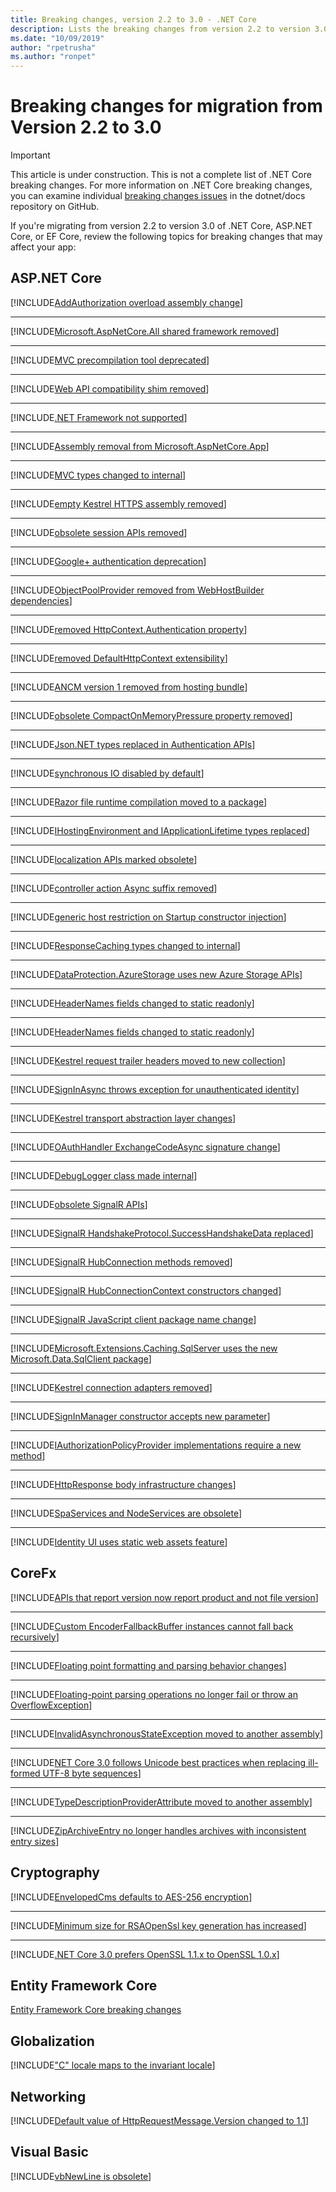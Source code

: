 ```yaml
---
title: Breaking changes, version 2.2 to 3.0 - .NET Core
description: Lists the breaking changes from version 2.2 to version 3.0 of .NET Core, ASP.NET Core, and EF Core.
ms.date: "10/09/2019"
author: "rpetrusha"
ms.author: "ronpet"
---
```

# Breaking changes for migration from Version 2.2 to 3.0

> [!IMPORTANT]
> This article is under construction. This is not a complete list of .NET Core breaking changes. For more information on .NET Core breaking changes, you can examine individual [breaking changes issues](https://github.com/dotnet/docs/issues?q=is%3Aissue+is%3Aopen+label%3Abreaking-change) in the dotnet/docs repository on GitHub.

If you're migrating from version 2.2 to version 3.0 of .NET Core, ASP.NET Core, or EF Core, review the following topics for breaking changes that may affect your app:

## ASP.NET Core

[!INCLUDE[AddAuthorization overload assembly change](~/includes/core-changes/aspnetcore/3.0/add-authz-assembly-change.md)]

***

[!INCLUDE[Microsoft.AspNetCore.All shared framework removed](~/includes/core-changes/aspnetcore/3.0/all-shared-framework-removed.md)]

***

[!INCLUDE[MVC precompilation tool deprecated](~/includes/core-changes/aspnetcore/3.0/mvc-precompilation-tool-deprecated.md)]

***

[!INCLUDE[Web API compatibility shim removed](~/includes/core-changes/aspnetcore/3.0/webapi-compat-shim-removed.md)]

***

[!INCLUDE[.NET Framework not supported](~/includes/core-changes/aspnetcore/3.0/netfx-tfm-support.md)]

***

[!INCLUDE[Assembly removal from Microsoft.AspNetCore.App](~/includes/core-changes/aspnetcore/3.0/app-shared-framework-assemblies.md)]

***

[!INCLUDE[MVC types changed to internal](~/includes/core-changes/aspnetcore/3.0/mvc-pubternal-to-internal.md)]

***

[!INCLUDE[empty Kestrel HTTPS assembly removed](~/includes/core-changes/aspnetcore/3.0/empty-kestrel-assembly-removed.md)]

***

[!INCLUDE[obsolete session APIs removed](~/includes/core-changes/aspnetcore/3.0/obsolete-session-apis-removed.md)]

***

[!INCLUDE[Google+ authentication deprecation](~/includes/core-changes/aspnetcore/3.0/google-plus-authn-changes.md)]

***

[!INCLUDE[ObjectPoolProvider removed from WebHostBuilder dependencies](~/includes/core-changes/aspnetcore/3.0/objectpoolprovider-webhostbuilder-dependencies.md)]

***

[!INCLUDE[removed HttpContext.Authentication property](~/includes/core-changes/aspnetcore/3.0/httpcontext-authn-property-removed.md)]

***

[!INCLUDE[removed DefaultHttpContext extensibility](~/includes/core-changes/aspnetcore/3.0/defaulthttpcontext-extensibility-removed.md)]

***

[!INCLUDE[ANCM version 1 removed from hosting bundle](~/includes/core-changes/aspnetcore/3.0/ancmv1-hosting-bundle-removal.md)]

***

[!INCLUDE[obsolete CompactOnMemoryPressure property removed](~/includes/core-changes/aspnetcore/3.0/memorycacheoptions-property-removed.md)]

***

[!INCLUDE[Json.NET types replaced in Authentication APIs](~/includes/core-changes/aspnetcore/3.0/authn-apis-json-types.md)]

***

[!INCLUDE[synchronous IO disabled by default](~/includes/core-changes/aspnetcore/3.0/synchronous-io-disabled.md)]

***

[!INCLUDE[Razor file runtime compilation moved to a package](~/includes/core-changes/aspnetcore/3.0/razor-runtime-compilation-package.md)]

***

[!INCLUDE[IHostingEnvironment and IApplicationLifetime types replaced](~/includes/core-changes/aspnetcore/3.0/ihostingenv-iapplifetime-types-replaced.md)]

***

[!INCLUDE[localization APIs marked obsolete](~/includes/core-changes/aspnetcore/3.0/localization-apis-marked-obsolete.md)]

***

[!INCLUDE[controller action Async suffix removed](~/includes/core-changes/aspnetcore/3.0/action-async-suffix-trimmed.md)]

***

[!INCLUDE[generic host restriction on Startup constructor injection](~/includes/core-changes/aspnetcore/3.0/generic-host-startup-ctor-restriction.md)]

***

[!INCLUDE[ResponseCaching types changed to internal](~/includes/core-changes/aspnetcore/3.0/responsecaching-pubternal-to-internal.md)]

***

[!INCLUDE[DataProtection.AzureStorage uses new Azure Storage APIs](~/includes/core-changes/aspnetcore/3.0/dpazstorage-using-azstorage-apis.md)]

***

[!INCLUDE[HeaderNames fields changed to static readonly](~/includes/core-changes/aspnetcore/3.0/headernames-constants-staticreadonly.md)]

***

[!INCLUDE[HeaderNames fields changed to static readonly](~/includes/core-changes/aspnetcore/3.0/identityui-bootstrap-version.md)]

***

[!INCLUDE[Kestrel request trailer headers moved to new collection](~/includes/core-changes/aspnetcore/3.0/kestrel-request-trailer-headers.md)]

***

[!INCLUDE[SignInAsync throws exception for unauthenticated identity](~/includes/core-changes/aspnetcore/3.0/signinasync-throws-exception.md)]

***

[!INCLUDE[Kestrel transport abstraction layer changes](~/includes/core-changes/aspnetcore/3.0/kestrel-transport-abstractions.md)]

***

[!INCLUDE[OAuthHandler ExchangeCodeAsync signature change](~/includes/core-changes/aspnetcore/3.0/exchangecodeasync-signature-change.md)]

***

[!INCLUDE[DebugLogger class made internal](~/includes/core-changes/aspnetcore/3.0/debuglogger-to-internal.md)]

***

[!INCLUDE[obsolete SignalR APIs](~/includes/core-changes/aspnetcore/3.0/obsolete-signalr-apis.md)]

***

[!INCLUDE[SignalR HandshakeProtocol.SuccessHandshakeData replaced](~/includes/core-changes/aspnetcore/3.0/signalr-successhandshakedata-replaced.md)]

***

[!INCLUDE[SignalR HubConnection methods removed](~/includes/core-changes/aspnetcore/3.0/signalr-hubconnection-methods-removed.md)]

***

[!INCLUDE[SignalR HubConnectionContext constructors changed](~/includes/core-changes/aspnetcore/3.0/signalr-hubconnectioncontext-ctors.md)]

***

[!INCLUDE[SignalR JavaScript client package name change](~/includes/core-changes/aspnetcore/3.0/signalr-js-client-package-name.md)]

***

[!INCLUDE[Microsoft.Extensions.Caching.SqlServer uses the new Microsoft.Data.SqlClient package](~/includes/core-changes/aspnetcore/3.0/new-sqlclient-package.md)]

***

[!INCLUDE[Kestrel connection adapters removed](~/includes/core-changes/aspnetcore/3.0/kestrel-connection-adapters-removed.md)]

***

[!INCLUDE[SignInManager constructor accepts new parameter](~/includes/core-changes/aspnetcore/3.0/signinmanager-ctor-parameter.md)]

***

[!INCLUDE[IAuthorizationPolicyProvider implementations require a new method](~/includes/core-changes/aspnetcore/3.0/iauthzpolicyprovider-new-method.md)]

***

[!INCLUDE[HttpResponse body infrastructure changes](~/includes/core-changes/aspnetcore/3.0/httpresponse-body-changes.md)]

***

[!INCLUDE[SpaServices and NodeServices are obsolete](~/includes/core-changes/aspnetcore/3.0/spaservices-nodeservices-obsolete.md)]

***

[!INCLUDE[Identity UI uses static web assets feature](~/includes/core-changes/aspnetcore/3.0/identityui-static-web-assets.md)]

## CoreFx

[!INCLUDE[APIs that report version now report product and not file version](~/includes/core-changes/corefx/version-information-changes.md)]

***

[!INCLUDE[Custom EncoderFallbackBuffer instances cannot fall back recursively](~/includes/core-changes/corefx/custom-encoderfallbackbuffer-cannot-be-recursive.md)]

***

[!INCLUDE[Floating point formatting and parsing behavior changes](~/includes/core-changes/corefx/floating-point-changes.md)]

***

[!INCLUDE[Floating-point parsing operations no longer fail or throw an OverflowException](~/includes/core-changes/corefx/floating-point-parsing-does-not-overflow.md)]

***

[!INCLUDE[InvalidAsynchronousStateException moved to another assembly](~/includes/core-changes/corefx/move-invalidasynchronousstateexception.md)]

***

[!INCLUDE[NET Core 3.0 follows Unicode best practices when replacing ill-formed UTF-8 byte sequences](~/includes/core-changes/corefx/net-core-3-0-follows-unicode-utf8-best-practices.md)]

***

[!INCLUDE[TypeDescriptionProviderAttribute moved to another assembly](~/includes/core-changes/corefx/move-typedescriptionproviderattribute.md)]

***

[!INCLUDE[ZipArchiveEntry no longer handles archives with inconsistent entry sizes](~/includes/core-changes/corefx/ziparchiveentry-and-inconsistent-entry-sizes.md)]

## Cryptography

[!INCLUDE[EnvelopedCms defaults to AES-256 encryption](~/includes/core-changes/cryptography/envelopedcms-defaults-to-aes256.md)]

***

[!INCLUDE[Minimum size for RSAOpenSsl key generation has increased](~/includes/core-changes/cryptography/minimum-rsaopenssl-key-size-change.md)]

***

[!INCLUDE[.NET Core 3.0 prefers OpenSSL 1.1.x to OpenSSL 1.0.x](~/includes/core-changes/cryptography/net-core-3-0-prefers-openssl-1-1-x.md)]

## Entity Framework Core

[Entity Framework Core breaking changes](/ef/core/what-is-new/ef-core-3.0/breaking-changes)

## Globalization

[!INCLUDE["C" locale maps to the invariant locale](~/includes/core-changes/globalization/c-locale-maps-to-invariant-locale.md)]

## Networking

[!INCLUDE[Default value of HttpRequestMessage.Version changed to 1.1](~/includes/core-changes/networking/httprequestmessage-version-change.md)]

## Visual Basic

[!INCLUDE[vbNewLine is obsolete](~/includes/core-changes/visualbasic/vbnewline-is-obsolete.md)]
